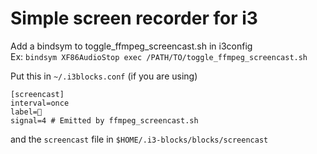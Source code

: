 # Simple screen recorder for i3

Add a bindsym to toggle_ffmpeg_screencast.sh in i3config    
Ex: `bindsym XF86AudioStop exec /PATH/TO/toggle_ffmpeg_screencast.sh`

Put this in `~/.i3blocks.conf` (if you are using)
```
[screencast]
interval=once
label=🔴
signal=4 # Emitted by ffmpeg_screencast.sh
```
and the `screencast` file in `$HOME/.i3-blocks/blocks/screencast`

